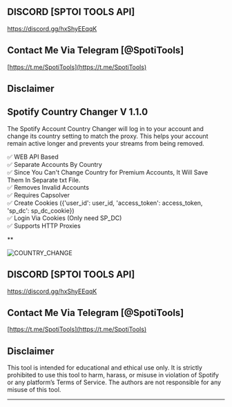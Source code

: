 ## DISCORD [SPTOI TOOLS API]

https://discord.gg/hxShyEEqqK

## Contact Me Via Telegram [@SpotiTools]

[https://t.me/SpotiTools](https://t.me/SpotiTools)

## Disclaimer

## Spotify Country Changer V 1.1.0
The Spotify Account Country Changer will log in to your account and change its country setting to match the proxy. This helps your account remain active longer and prevents your streams from being removed.

:white_check_mark:  WEB API Based  
:white_check_mark:  Separate Accounts By Country  
:white_check_mark:  Since You Can't Change Country for Premium Accounts, It Will Save Them In Separate txt File.  
:white_check_mark:  Removes Invalid Accounts  
:white_check_mark:  Requires Capsolver  
:white_check_mark:  Create Cookies ({'user_id': user_id, 'access_token': access_token, 'sp_dc': sp_dc_cookie})  
:white_check_mark:  Login Via Cookies (Only need SP_DC)  
:white_check_mark:  Supports HTTP Proxies  

**

![COUNTRY_CHANGE](https://github.com/user-attachments/assets/1eedf22b-bbe8-4c48-851a-389baa798628)


## DISCORD [SPTOI TOOLS API]

https://discord.gg/hxShyEEqqK

## Contact Me Via Telegram [@SpotiTools]

[https://t.me/SpotiTools](https://t.me/SpotiTools)

## Disclaimer

This tool is intended for educational and ethical use only. It is strictly prohibited to use this tool to harm, harass, or misuse in violation of Spotify or any platform’s Terms of Service. The authors are not responsible for any misuse of this tool.

---
